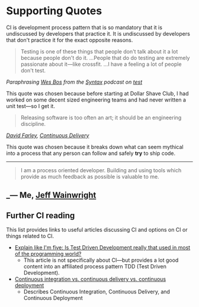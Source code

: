 # Supporting Quotes

CI is development process pattern that is so mandatory that it is undiscussed by developers that practice it. It is undiscussed by developers that don't practice it for the exact opposite reasons.

> Testing is one of these things that people don't talk about it a lot because people don't do it. ...People that do do testing are extremely passionate about it—like crossfit. ...I have a feeling a lot of people don't test.

_Paraphrasing [Wes Bos](wesbos.com) from the [Syntax](syntax.fm) podcast on [test](https://syntax.fm/show/040/the-testing-show)_

This quote was chosen because before starting at Dollar Shave Club, I had worked on some decent sized engineering teams and had never written a unit test—so I get it.

> Releasing software is too often an art; it should be an engineering discipline.

_[David Farley](http://www.davefarley.net/), [Continuous Delivery](https://martinfowler.com/books/continuousDelivery.html)_

This quote was chosen because it breaks down what can seem mythical into a process that any person can follow and safely **try** to ship code.

----

> I am a process oriented developer. Building and using tools which provide as much feedback as possible is valuable to me.

_— Me, [Jeff Wainwright](https://github.com/yowainwright)
----

## Further CI reading

This list provides links to useful articles discussing CI and options on CI or things related to CI.

- [Explain like I'm five: Is Test Driven Development really that used in most of the programming world?](https://dev.to/bartude/explain-like-im-five-is-test-driven-development-really-that-used-in-most-of-the-programming-world-c2m)
  - This article is not specifically about CI—but provides a lot good content into an affiliated process pattern TDD (Test Driven Development).
- [Continuous integration vs. continuous delivery vs. continuous deployment](https://www.atlassian.com/continuous-delivery/ci-vs-ci-vs-cd)
  - Describes Continuous Integration, Continuous Delivery, and Continuous Deployment
